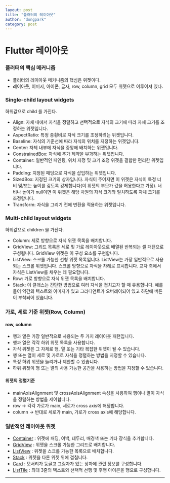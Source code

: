 ```yaml
---
layout: post
title: "플러터의 레이아웃"
author: "dongpark"
category: post
---
```

# Flutter 레이아웃
### 플러터의 핵심 메커니즘
* 플러터의 레이아웃 메커니즘의 핵심은 위젯이다.
* 레이아웃, 이미지, 아이콘, 글자, row, column, grid 모두 위젯으로 이루어져 있다.

### Single-child layout widgets
하위값으로 child 를 가진다.
* Align: 자체 내에서 자식을 정렬하고 선택적으로 자식의 크기에 따라 자체 크기를 조정하는 위젯입니다.
* AspectRatio: 특정 종횡비로 자식 크기를 조정하려는 위젯입니다.
* Baseline: 자식의 기준선에 따라 자식의 위치를 지정하는 위젯입니다.
* Center: 자체 내부에 자식을 중앙에 배치하는 위젯입니다.
* ConstrainedBox: 자식에 추가 제약을 부과하는 위젯입니다.
* Container: 일반적인 페인팅, 위치 지정 및 크기 조정 위젯을 결합한 편리한 위젯입니다.
* Padding: 지정된 패딩으로 자식을 삽입하는 위젯입니다.
* SizedBox: 지정된 크기의 상자입니다. 자식이 주어지면 이 위젯은 자식이 특정 너비 및/또는 높이를 갖도록 강제합니다(이 위젯의 부모가 값을 허용한다고 가정). 너비나 높이가 null이면 이 위젯은 해당 차원의 자식 크기와 일치하도록 자체 크기를 조정합니다.
* Transform: 자식을 그리기 전에 변환을 적용하는 위젯입니다.

### Multi-child layout widgets
하위값으로 children 을 가진다.
* Column: 세로 방향으로 자식 위젯 목록을 배치합니다.
* GridView: 그리드 목록은 세로 및 가로 레이아웃으로 배열된 반복되는 셀 패턴으로 구성됩니다. GridView 위젯은 이 구성 요소를 구현합니다.
* ListView: 스크롤 가능한 선형 위젯 목록입니다. ListView는 가장 일반적으로 사용되는 스크롤 위젯입니다. 스크롤 방향으로 자식을 차례로 표시합니다. 교차 축에서 자식은 ListView를 채우는 데 필요합니다.
* Row: 가로 방향으로 자식 위젯 목록을 배치합니다.
* Stack: 이 클래스는 간단한 방법으로 여러 자식을 겹치고자 할 때 유용합니다. 예를 들어 약간의 텍스트와 이미지가 있고 그라디언트가 오버레이되어 있고 하단에 버튼이 부착되어 있습니다.

### 가로, 세로 기준 위젯(Row, Column)
#### row, column
* 행과 열은 가장 일반적으로 사용되는 두 가지 레이아웃 패턴입니다.
* 행과 열은 각각 하위 위젯 목록을 사용합니다.
* 자식 위젯은 그 자체로 행, 열 또는 기타 복잡한 위젯이 될 수 있습니다.
* 행 또는 열이 세로 및 가로로 자식을 정렬하는 방법을 지정할 수 있습니다.
* 특정 하위 위젯을 늘리거나 제한할 수 있습니다.
* 하위 위젯이 행 또는 열의 사용 가능한 공간을 사용하는 방법을 지정할 수 있습니다.

#### 위젯의 정렬기준
* mainAxisAlignment 및 crossAxisAlignment 속성을 사용하여 행이나 열이 자식을 정렬하는 방법을 제어합니다.
* row -> 각각 가로가 main, 세로가 cross axis에 해당합니다.
* column -> 반대로 세로가 main, 가로가 cross axis에 해당합니다.

### 일반적인 레이아웃 위젯
*  [Container](https://flutter-ko.dev/docs/development/ui/layout#container)  : 위젯에 패딩, 여백, 테두리, 배경색 또는 기타 장식을 추가합니다.
*  [GridView](https://flutter-ko.dev/docs/development/ui/layout#gridview)  : 위젯을 스크롤 가능한 그리드로 배치합니다.
*  [ListView](https://flutter-ko.dev/docs/development/ui/layout#listview)  : 위젯을 스크롤 가능한 목록으로 배치합니다.
*  [Stack](https://flutter-ko.dev/docs/development/ui/layout#stack)  : 위젯을 다른 위젯 위에 겹칩니다.
*  [Card](https://flutter-ko.dev/docs/development/ui/layout#card)  : 모서리가 둥글고 그림자가 있는 상자에 관련 정보를 구성합니다.
*  [ListTile](https://flutter-ko.dev/docs/development/ui/layout#listtile)  : 최대 3줄의 텍스트와 선택적 선행 및 후행 아이콘을 행으로 구성합니다.








---
